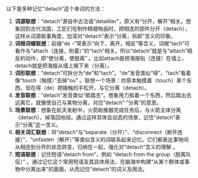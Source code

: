 以下是多种记忆“detach”这个单词的方法：
1. **词源联想**：“detach”源自中古法语“detaillier”，原义有“分开，解开”相关。想象回到古代法国，工匠们在制作精细物品时，把相连的部件分开（detach），这样从词源故事角度，加深对“detach”表示“分离，拆卸”含义的印象。
2. **词根词缀联想**：前缀“de -”常表示“向下，离开，相反”等含义，词根“tach”可看作与“attach（连接，附着）”的“tach”相关。所以“detach”就是与“attach”相反的动作，即“使分离，使脱离” 。比如attach是把海报贴（连接）在墙上，detach就是把海报从墙上揭下来（分离）。 
3. **词形联想**：“detach”可拆分为“de”和“tach”。“de”发音类似“得”，“tach”看着像“touch（触摸）”去掉“ou” 。联想一个场景：你原本触摸着（touch）某个东西，现在得（de）把接触的手松开，与它分离（detach）。
4. **发音联想**：“detach”发音类似“抵踏去”。想象用力抵着一个东西，然后踏出去远离它，就像使自己与某物分离，对应“detach” “分离”的意思。
5. **场景联想**：想象在航天发射中，火箭助推器完成任务后，与火箭主体分离（detach），掉落回地球。通过这样具体且动态的场景，记住“detach”表示“分离”这一含义。 
6. **相关词汇联想**：将“detach”与“separate（分开）”、“disconnect（断开连接）”、“unfasten（解开）”等类似含义的词联系起来记忆。它们都表达事物间从相连到分开的状态转变，归纳在一起，强化对“detach”含义的理解 。
7. **短语联想**：记住短语“detach from”，例如 “detach from the group（脱离队伍）” 。通过记忆这个常用短语及其具体用法，在脑海中构建“从某个群体或事物中分离出来”的画面，从而记住“detach”的词义及用法。 